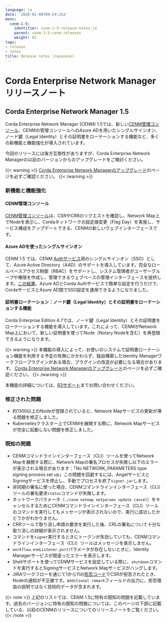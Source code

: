 ```yaml
---
language: ja
date: '2020-01-08T09:59:25Z'
menu:
  cenm-1-5:
    identifier: cenm-1-5-release-notes-ja
    parent: cenm-1-5-cenm-releases
    weight: 81
tags:
- release
- notes
title: Release notes (Japanese)
---
```



# Corda Enterprise Network Managerリリースノート

## Corda Enterprise Network Manager 1.5

Corda Enterprise Network Manager (CENM) 1.5では、新しい[CENM管理コンソール](../../../../../en/platform/corda/1.5/cenm/cenm-console.md)、CENMの管理コンソールへのAzure ADを用いたシングルサインオン、ノード鍵（Legal Identity）とその証明書をローテーションする機能など、多くの新機能と機能強化が導入されています。

今回のリリースには後方互換性がありますが、Corda Enterprise Network Managerの以前のバージョンからのアップグレードをご検討ください。

{{< warning >}}
[Corda Enterprise Network Managerのアップグレード](../../../../../en/platform/corda/1.5/cenm/upgrade-notes.md)のページを必ずご確認ください。
{{< /warning >}}

### 新機能と機能強化

#### CENM管理コンソール

[CENM管理コンソール](../../../../../en/platform/corda/1.5/cenm/cenm-console.md)は、CSRやCRRのリクエストを確認し、Network Map上でNodeを表示し、Cordaネットワークの設定値変更（Flag Day）を実施し、サービス構成をアップデートできる、CENMの新しいウェブインターフェースです。

#### Azure ADを使ったシングルサインオン

CENM 1.5 では、CENM [Authサービス](../../../../../en/platform/corda/4.7/enterprise/node/auth-service.md)用のシングルサインオン（SSO）として、Azure Active Directory（AAD）のサポートを導入しています。完全なロールベースアクセス制御（RBAC）をサポートし、システム管理者がユーザーグループや権限を作成し、管理できるウェブベースの管理インターフェースを提供します。[この結果](../../../../../en/platform/corda/4.7/enterprise/node/azure-ad-sso.html)、Azure ADとCorda Authサービスで簡単な設定を行うだけで、CordaサービスとAzure AD間でSSO設定を運用できるようになりました。

#### 証明書ローテーション：ノード鍵（Legal Identity）とその証明書をローテーションする機能

Corda Enterprise Edition 4.7では、ノード鍵（Legal Identity）とその証明書をローテーションする機能を導入しています。これによって、CENMがNetwork Map上において、新しい証明書を使ってNode（Notary Nodeを含む）を再登録できるようになります。

{{< warning >}}
本機能の導入によって、お使いのシステムで証明書ローテーション機能を利用する予定の有無にかかわらず、独自構築したIdentity Managerワークフロープラグインがある場合、プラグインの改造が必要になる場合があります。.[Corda Enterprise Network Managerのアップグレード](../../../../../en/platform/corda/1.5/cenm/upgrade-notes.md)のページを必ずご確認ください。
{{< /warning >}}

本機能の詳細については、[R3サポート](https://www.r3.com/support/)までお問い合わせください。

### 修正された問題

* 約1300以上のNodeが登録されていると、Network Mapサービスの更新が滞る問題を修正しました。
* Kubernetesクラスター上でCENMを展開する際に、Network Mapサービスが完全に起動しない問題を修正しました。

### 既知の問題

* CENMコマンドラインインターフェース（CLI）ツールを使ってNetwork Mapを展開する際に、Network Mapの署名プロセスが失敗し以下のエラーが表示される場合があります：「No NETWORK\_PARAMETERS type signing process set up」この問題を回避するには、AngelサービスとSigningサービスを停止し、手動でプロセスを終了`signer.jar`します。
* 非同期の署名に使った場合、CENMコマンドラインインターフェース（CLI）ツールの署名要求`status`コマンドが失敗します。
* ネットワークパラメータ（`./cenm netmap netparams update cancel`）をキャンセルするためにCENMコマンドラインインターフェース（CLI）ツールのコマンドを実行してもメッセージが表示されないので、実行に成功したかどうかがわかりません。
* CRRツールで取り消し申請の要求を実行した後、CRLの署名について十分な取り消しの詳細が表示されません。
* コマンドを`signer`実行するときにトークンが失効していても、CENMコマンドラインインターフェース（CLI）ツールはメッセージを表示しません。
* `workflow.enmListener.port`パラメータが存在しないときに、Identity Managerサービスが間違ったエラーを表示します。
* Shellサポートを使ってCENMサービスを設定している際に、`shutdown`コマンドを実行するとSigningサービスとNetwork Mapサービスがハングします。
* JIRAワークフローを通じて1から11の[拒否コード](../../../../../en/platform/corda/1.5/cenm/workflow.html#certificate-signing-request-rejection-reasons)でCSRが拒否されたとき、Nodeの通知が不正確です。`Additional remark`フィールドの出力に、拒否理由の説明ではなく技術的データが含まれます。

{{< note >}}
上記のリストでは、CENM 1.5に特有の既知の問題を記載しています。過去のバージョンに特有の既知の問題については、このページの下部に記載している、以前のCENMのリリースについてのリリースノートをご覧ください。
{{< /note >}}
